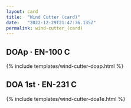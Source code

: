```yaml
---
layout: card
title:  "Wind Cutter (card)"
date:   "2022-12-29T21:47:36.135Z"
permalink: wind-cutter_(card)
---
```


## DOAp &middot; EN-100 C

{% include templates/wind-cutter-doap.html %}


## DOA 1st &middot; EN-231 C

{% include templates/wind-cutter-doa1e.html %}
